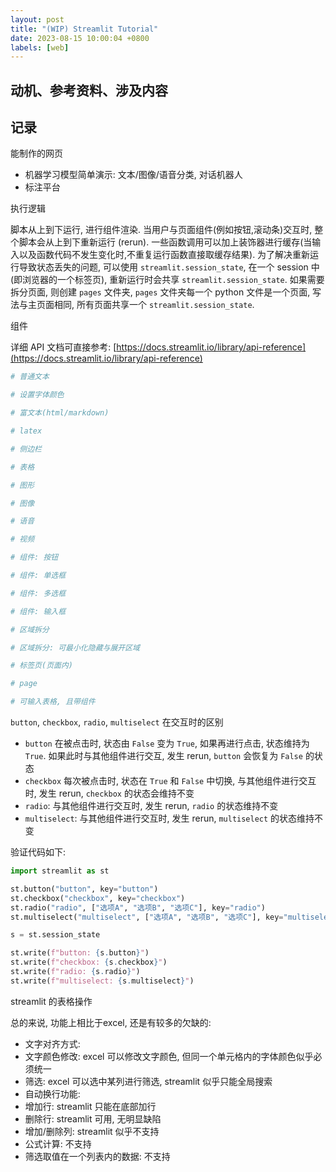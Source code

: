 ```yaml
---
layout: post
title: "(WIP) Streamlit Tutorial"
date: 2023-08-15 10:00:04 +0800
labels: [web]
---
```


## 动机、参考资料、涉及内容


## 记录

能制作的网页

- 机器学习模型简单演示: 文本/图像/语音分类, 对话机器人
- 标注平台

执行逻辑

脚本从上到下运行, 进行组件渲染. 当用户与页面组件(例如按钮,滚动条)交互时, 整个脚本会从上到下重新运行 (rerun). 一些函数调用可以加上装饰器进行缓存(当输入以及函数代码不发生变化时,不重复运行函数直接取缓存结果). 为了解决重新运行导致状态丢失的问题, 可以使用 `streamlit.session_state`, 在一个 session 中 (即浏览器的一个标签页), 重新运行时会共享 `streamlit.session_state`. 如果需要拆分页面, 则创建 `pages` 文件夹, `pages` 文件夹每一个 python 文件是一个页面, 写法与主页面相同, 所有页面共享一个 `streamlit.session_state`.

组件

详细 API 文档可直接参考: [https://docs.streamlit.io/library/api-reference](https://docs.streamlit.io/library/api-reference)

```python
# 普通文本

# 设置字体颜色

# 富文本(html/markdown)

# latex

# 侧边栏

# 表格

# 图形

# 图像

# 语音

# 视频

# 组件: 按钮

# 组件: 单选框

# 组件: 多选框

# 组件: 输入框

# 区域拆分

# 区域拆分: 可最小化隐藏与展开区域

# 标签页(页面内)

# page

# 可输入表格, 且带组件
```

`button`, `checkbox`, `radio`, `multiselect` 在交互时的区别

- `button` 在被点击时, 状态由 `False` 变为 `True`, 如果再进行点击, 状态维持为 `True`. 如果此时与其他组件进行交互, 发生 rerun, `button` 会恢复为 `False` 的状态
- `checkbox` 每次被点击时, 状态在 `True` 和 `False` 中切换, 与其他组件进行交互时, 发生 rerun, `checkbox` 的状态会维持不变
- `radio`: 与其他组件进行交互时, 发生 rerun, `radio` 的状态维持不变
- `multiselect`: 与其他组件进行交互时, 发生 rerun, `multiselect` 的状态维持不变

验证代码如下:

```python
import streamlit as st

st.button("button", key="button")
st.checkbox("checkbox", key="checkbox")
st.radio("radio", ["选项A", "选项B", "选项C"], key="radio")
st.multiselect("multiselect", ["选项A", "选项B", "选项C"], key="multiselect")

s = st.session_state

st.write(f"button: {s.button}")
st.write(f"checkbox: {s.checkbox}")
st.write(f"radio: {s.radio}")
st.write(f"multiselect: {s.multiselect}")
```


streamlit 的表格操作

总的来说, 功能上相比于excel, 还是有较多的欠缺的:

- 文字对齐方式:
- 文字颜色修改: excel 可以修改文字颜色, 但同一个单元格内的字体颜色似乎必须统一
- 筛选: excel 可以选中某列进行筛选, streamlit 似乎只能全局搜索
- 自动换行功能:
- 增加行: streamlit 只能在底部加行
- 删除行: streamlit 可用, 无明显缺陷
- 增加/删除列: streamlit 似乎不支持
- 公式计算: 不支持
- 筛选取值在一个列表内的数据: 不支持
